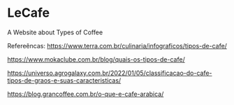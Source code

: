 # LeCafe
A Website about Types of Coffee

Refereêncas: https://www.terra.com.br/culinaria/infograficos/tipos-de-cafe/

https://www.mokaclube.com.br/blog/quais-os-tipos-de-cafe/

https://universo.agrogalaxy.com.br/2022/01/05/classificacao-do-cafe-tipos-de-graos-e-suas-caracteristicas/

https://blog.grancoffee.com.br/o-que-e-cafe-arabica/
